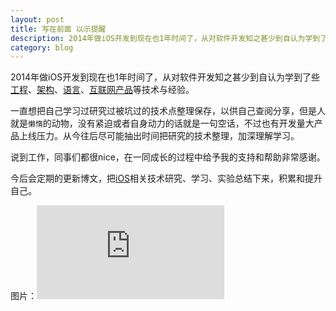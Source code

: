 ```yaml
---
layout: post
title: 写在前面 以示提醒
description: 2014年做iOS开发到现在也1年时间了，从对软件开发知之甚少到自认为学到了些工程、架构、语言、互联网产品等技术与经验......
category: blog
---
```


2014年做iOS开发到现在也1年时间了，从对软件开发知之甚少到自认为学到了些[工程](http://baike.baidu.com/link?url=_ZOrw3J27NHW8JOgGCPdD1Gk8ud0mUm7XVyYWOm-Vc_XPovu6WgN5Yyf-wdBn_XiyudqgT1FkUNP3OCKfkAupa)、[架构](http://baike.baidu.com/link?url=r5LBA3a1wBLq9EdyJkFVNR_nOvX4nCjhsZzBB_tW_IswbwYPRzo0ixS62_RVOMcejrhO0GruIgmx9o5PeOz6yVRM5qMfprrFEQcxMXAIE0i)、[语言](http://baike.baidu.com/item/语言/72744)、[互联网产品](http://baike.baidu.com/view/3434968.htm)等技术与经验。

一直想把自己学习过研究过被坑过的技术点整理保存，以供自己查阅分享，但是人就是`懒惰`的动物，没有紧迫或者自身动力的话就是一句空话，不过也有开发量大产品上线压力。从今往后尽可能抽出时间把研究的技术整理，加深理解学习。

说到工作，同事们都很nice，在一同成长的过程中给予我的支持和帮助非常感谢。

今后会定期的更新博文，把[iOS](http://baike.baidu.com/item/iOS/45705)相关技术研究、学习、实验总结下来，积累和提升自己。


图片：![](http://www.baidu.com/zds.img)





